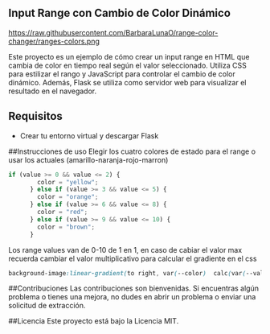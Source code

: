 ## Input Range con Cambio de Color Dinámico

https://raw.githubusercontent.com/BarbaraLunaO/range-color-changer/ranges-colors.png

Este proyecto es un ejemplo de cómo crear un input range en HTML que cambia de color en tiempo real según el valor 
seleccionado. Utiliza CSS para estilizar el rango y JavaScript para controlar el cambio de color dinámico. Además, 
Flask se utiliza como servidor web para visualizar el resultado en el navegador.


## Requisitos
- Crear tu entorno virtual y descargar Flask

##Instrucciones de uso
Elegir los cuatro colores de estado para el range o usar los actuales (amarillo-naranja-rojo-marron)
```javascript
if (value >= 0 && value <= 2) {
        color = "yellow";
      } else if (value >= 3 && value <= 5) {
        color = "orange";
      } else if (value >= 6 && value <= 8) {
        color = "red";
      } else if (value >= 9 && value <= 10) {
        color = "brown";
      }
```
Los range values van de 0-10 de 1 en 1, en caso de cabiar el valor max recuerda
cambiar el valor multiplicativo para calcular el gradiente en el css
``` css
background-image:linear-gradient(to right, var(--color)  calc(var(--value)*10%), white 0);
```

##Contribuciones
Las contribuciones son bienvenidas. Si encuentras algún problema o tienes una mejora, no dudes en abrir un problema o enviar una solicitud de extracción.

##Licencia
Este proyecto está bajo la Licencia MIT.






